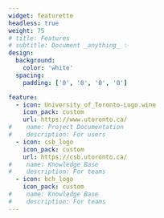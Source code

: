 ```yaml
---
widget: featurette
headless: true
weight: 75
# title: Features
# subtitle: Document _anything_ ✨
design:
  background:
    color: 'white'
  spacing:
    padding: ['0', '0', '0', '0']

feature:
  - icon: University_of_Toronto-Logo.wine
    icon_pack: custom
    url: https://www.utoronto.ca/
#    name: Project Documentation
#    description: For users
  - icon: csb_logo
    icon_pack: custom
    url: https://csb.utoronto.ca/
#    name: Knowledge Base
#    description: For teams
  - icon: bch_logo
    icon_pack: custom
#    name: Knowledge Base
#    description: For teams
---
```


